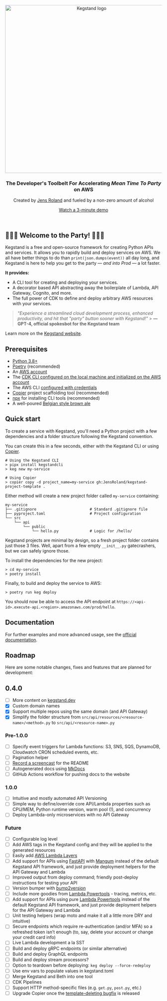 <!-- markdownlint-disable first-line-h1 line-length no-inline-html -->
<p align="center">
  <a href="https://kegstand.dev/">
    <img src="https://kegstand.dev/assets/kegstand-logotype.png" width="540px" alt="Kegstand logo" />
  </a>
</p>

<h3 align="center">The Developer's Toolbelt For Accelerating <em>Mean Time To Party</em> on AWS</h3>
<p align="center">Created by <a href="https://jensroland.com/">Jens Roland</a> and fueled by a non-zero amount of alcohol</p>
<p align="center"><a href="https://kegstand.dev/demo">Watch a 3-minute demo</a></p><!-- markdown-link-check-disable-line -->

<br />

## 🥂💃🕺 Welcome to the Party! 🥂💃🕺

Kegstand is a free and open-source framework for creating Python APIs and services. It allows you to rapidly build and deploy services on AWS. We all have better things to do than `print(json.dumps(event))` all day long, and Kegstand is here to help you get to the party &mdash; _and into Prod_ &mdash; a lot faster.

**It provides:**

- A CLI tool for creating and deploying your services.
- A decorator based API abstracting away the boilerplate of Lambda, API Gateway, Cognito, and more.
- The full power of CDK to define and deploy arbitrary AWS resources with your services.

> _"Experience a streamlined cloud development process, enhanced productivity, and hit that "party" button sooner with Kegstand!"_ > **&mdash; GPT-4, official spokesbot for the Kegstand team**

Learn more on the [Kegstand website](https://kegstand.dev/).

## Prerequisites

- [Python 3.8+](https://www.python.org/downloads/)
- [Poetry](https://python-poetry.org/docs/#installation) (recommended)
- An [AWS account](https://aws.amazon.com/premiumsupport/knowledge-center/create-and-activate-aws-account/)
- The [CDK CLI configured on the local machine and initialized on the AWS account](https://docs.aws.amazon.com/cdk/latest/guide/getting_started.html)
- The AWS CLI [configured with credentials](https://docs.aws.amazon.com/cli/latest/userguide/cli-configure-quickstart.html)
- [Copier](https://copier.readthedocs.io/en/stable/#installation) project scaffolding tool (recommended)
- [npx](https://docs.npmjs.com/cli/v9/commands/npx) for installing CLI tools (recommended)
- A well-poured [Belgian style brown ale](https://www.grimbergen.com/)

## Quick start

To create a service with Kegstand, you'll need a Python project with a few dependencies and a folder structure following the Kegstand convention.

You can create this in a few seconds, either with the Kegstand CLI or using [Copier](https://copier.readthedocs.io/en/stable/#installation).

```shell
# Using the Kegstand CLI
> pipx install kegstandcli
> keg new my-service

# Using Copier
> copier copy -d project_name=my-service gh:JensRoland/kegstand-project-template .
```

Either method will create a new project folder called `my-service` containing:

```shell
my-service
├── .gitignore                        # Standard .gitignore file
├── pyproject.toml                    # Project configuration
└── src
    └── api
        └── public
            └── hello.py              # Logic for /hello/
```

Kegstand projects are minimal by design, so a fresh project folder contains just those 3 files. Well, apart from a few empty `__init__.py` gatecrashers, but we can safely ignore those.

To install the dependencies for the new project:

```shell
> cd my-service
> poetry install
```

Finally, to build and deploy the service to AWS:

```shell
> poetry run keg deploy
```

You should now be able to access the API endpoint at `https://<api-id>.execute-api.<region>.amazonaws.com/prod/hello`.

## Documentation

For further examples and more advanced usage, see the [official documentation](https://github.com/JensRoland/kegstand/blob/main/docs/index.md).

## Roadmap

Here are some notable changes, fixes and features that are planned for development:

## 0.4.0

- [ ] More content on [kegstand.dev](https://kegstand.dev)
- [x] Custom domain names
- [x] Support multiple repos using the same domain (and API Gateway)
- [x] Simplify the folder structure from `src/api/resources/<resource-name>/<method>.py` to `src/api/<resource-name>.py`

### Pre-1.0.0

- [ ] Specify event triggers for Lambda functions: S3, SNS, SQS, DynamoDB, Cloudwatch CRON scheduled events, etc.
- [ ] Pagination helper
- [ ] [Record a screencast](https://asciinema.org/) for the README
- [ ] Autogenerated docs using [MkDocs](https://www.mkdocs.org/)
- [ ] GitHub Actions workflow for pushing docs to the website

### 1.0.0

- [ ] Intuitive and mostly automated API Versioning
- [ ] Simple way to define/override core API/Lambda properties such as CPU/MEM, Python runtime version, warm pool (!), and concurrency
- [ ] Deploy Lambda-only microservices with no API Gateway

### Future

- [ ] Configurable log level
- [ ] Add AWS tags in the Kegstand config and they will be applied to the generated resources
- [ ] Easily add [AWS Lambda Layers](https://docs.aws.amazon.com/lambda/latest/dg/configuration-layers.html)
- [ ] Add support for APIs using [FastAPI](https://fastapi.tiangolo.com/) with [Mangum](https://mangum.io/) instead of the default Kegstand API framework, and just provide deployment helpers for the API Gateway and Lambda
- [ ] Improved output from deploy command; friendly post-deploy instructions for testing your API
- [ ] Version bumper with [bump2version](https://pypi.org/project/bump2version/)
- [ ] Include more goodies from [Lambda Powertools](https://awslabs.github.io/aws-lambda-powertools-python/2.11.0/) - tracing, metrics, etc.
- [ ] Add support for APIs using pure [Lambda Powertools](https://awslabs.github.io/aws-lambda-powertools-python/2.11.0/) instead of the default Kegstand API framework, and just provide deployment helpers for the API Gateway and Lambda
- [ ] Unit testing helpers (wrap moto and make it all a little more DRY and intuitive)
- [ ] Secure endpoints which require re-authentication (and/or MFA) so a refreshed token isn’t enough (to, say, delete your account or change your credit card info)
- [ ] Live Lambda development a la SST
- [ ] Build and deploy gRPC endpoints (or similar alternative)
- [ ] Build and deploy GraphQL endpoints
- [ ] Build and deploy stream processors?
- [ ] Option to teardown before deploying: `keg deploy --force-redeploy`
- [ ] Use env vars to populate values in kegstand.toml
- [ ] Merge Kegstand and Beth into one tool
- [ ] CDK Pipelines
- [ ] Support HTTP method-specific files (e.g. `get.py`, `post.py`, etc.)
- [ ] Upgrade Copier once the [template-deleting bugfix](https://github.com/copier-org/copier/pull/1037) is released
